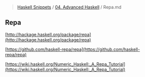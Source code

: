 > [Haskell Snippets](../README.md) / [04. Advanced Haskell](README.md) / Repa.md
## Repa
[http://hackage.haskell.org/package/repa](http://hackage.haskell.org/package/repa)

[https://github.com/haskell-repa/repa](https://github.com/haskell-repa/repa)

[https://wiki.haskell.org/Numeric_Haskell:_A_Repa_Tutorial](https://wiki.haskell.org/Numeric_Haskell:_A_Repa_Tutorial)